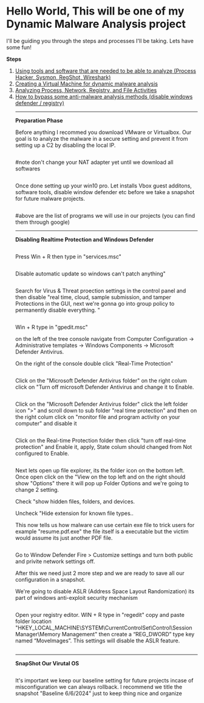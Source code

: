 # Hello World, This will be one of my Dynamic Malware Analysis project

I'll be guiding you through the steps and processes I'll be taking. Lets have some fun!

<p class="has-text-align-center"><strong>Steps</strong></p>

<!-- wp:group {"layout":{"type":"flex","orientation":"vertical"},"fontSize":"small"} -->
<div class="wp-block-group has-small-font-size"><!-- wp:list {"ordered":true} -->
<ol><!-- wp:list-item -->
<li><a href="#1">Using tools and software that are needed to be able to analyze (Process Hacker, Sysmon, RegShot, Wireshark)</a></li>
<!-- /wp:list-item -->

<!-- wp:list-item -->
<li><a href="#2">Creating a Virtual Machine for dynamic malware analysis</a></li>
<!-- /wp:list-item -->

<!-- wp:list-item -->
<li><a href="#3">Analyzing Process, Network, Registry, and File Activities</a></li>
<!-- /wp:list-item -->
<!-- wp:list-item -->
<li><a href="#4">How to bypass some anti-malware analysis methods (disable windows defender / registry) </a></li>
<!-- /wp:list-item -->

<!-- wp:separator -->
<hr class="wp-block-separator has-alpha-channel-opacity"/>
<!-- /wp:separator -->

<!-- wp:paragraph {"align":"center","backgroundColor":"pale-cyan-blue"} -->
<p class="has-text-align-center has-pale-cyan-blue-background-color has-background" id="1"><strong>Preparation Phase</strong></p>
<!-- /wp:paragraph -->

<!-- wp:paragraph -->
<p>Before anything I recommed you download VMware or Virtualbox. Our goal is to analyze the malware in a secure setting and prevent it from setting up a C2 by disabling the local IP. </p>
<!-- /wp:paragraph -->

<img src="https://github.com/TommyP702/TanPham/assets/169327735/939def7b-1f78-419d-8e1a-02f154cba8c8)" alt="" class="wp-image-5001"/></figure>

<p>#note don't change your NAT adapter yet until we download all softwares</p>

<img src="https://github.com/TommyP702/TanPham/assets/169327735/22d0a5a1-e0bd-4d72-b7bd-c74a6f7cdd37)" alt="" class="wp-image-5001"/></figure>

<!-- wp:paragraph -->
<p>Once done setting up your win10 pro. Let installs Vbox guest additons, software tools, disable window defender etc before we take a snapshot for future malware projects.</p>
<!-- /wp:paragraph -->

<img src="https://github.com/TommyP702/TanPham/assets/169327735/23c222d9-14b1-4990-8c85-62b031e03182" alt="" class="wp-image-5001"/>

<p>#above are the list of programs we will use in our projects (you can find them through google)</p>

<!-- wp:separator -->
<hr class="wp-block-separator has-alpha-channel-opacity"/>
<!-- /wp:separator -->

<!-- wp:paragraph {"align":"center","backgroundColor":"pale-cyan-blue"} -->
<p class="has-text-align-center has-pale-cyan-blue-background-color has-background" id="1"><strong>Disabling Realtime Protection and Windows Defender</strong></p>
<!-- /wp:paragraph -->

<img src="https://github.com/TommyP702/TanPham/assets/169327735/e52a3997-67b3-429f-a003-579541691865" alt="" class="wp-image-5001"/>

<!-- wp:paragraph -->
<p>Press Win + R then type in "services.msc"</p>
<!-- /wp:paragraph -->

<img src="https://github.com/TommyP702/TanPham/assets/169327735/eedb2016-051c-4593-a136-7a532e3d0414" alt="" class="wp-image-5001"/>

<p>Disable automatic update so windows can't patch anything"</p>

<img src="https://github.com/TommyP702/TanPham/assets/169327735/68ba69ab-e890-44e5-af42-75fbcee721c2" alt="" class="wp-image-5001"/>

<p>Search for Virus & Threat proection settings in the control panel and then disable "real time, cloud, sample submission, and tamper Protections in the GUI, next we're gonna go into group policy to permanently disable everything. "</p>

<img src="https://github.com/TommyP702/TanPham/assets/169327735/2cb4a232-e18d-41b4-8d5e-ddd6dec2bea5" alt="" class="wp-image-5001"/>

<p>Win + R type in "gpedit.msc"</p>
<p>on the left of the tree console navigate from Computer Configuration -> Administrative templates -> Windows Components -> Microsoft Defender Antivirus. </p>
<p>On the right of the console double click "Real-Time Protection"</p>

<img src="https://github.com/TommyP702/TanPham/assets/169327735/8fdf58cd-7008-46f7-a1da-270be54ee568" alt="" class="wp-image-5001"/>

<p>Click on the "Microsoft Defender Antivirus folder" on the right colum click on "Turn off microsoft Defender Antivirus and change it to Enable.</p>

<img src="https://github.com/TommyP702/TanPham/assets/169327735/7c09afc4-b1f1-4ab4-9734-171433bd5d65" alt="" class="wp-image-5001"/>

<p>Click on the "Microsoft Defender Antivirus folder" click the left folder icon ">" and scroll down to sub folder "real time protection" and then on the right colum click on "monitor file and program activity on your computer" and disable it </p>


<img src="https://github.com/TommyP702/TanPham/assets/169327735/f3f06cf3-e924-4d74-8211-ef0d5fadca5e" alt="" class="wp-image-5001"/>

<p>Click on the Real-time Protection folder then click "turn off real-time protection" and Enable it, apply, State colum should changed from Not configured to Enable.</p>

<img src="https://github.com/TommyP702/TanPham/assets/169327735/dd090947-d32f-449c-b6d9-a7418dd402af" alt="" class="wp-image-5001"/>
<p>Next lets open up file explorer, its the folder icon on the bottom left. Once open click on the "View on the top left and on the right should show "Options" there it will pop up Folder Options and we're going to change 2 setting.</p>

<p>Check "show hidden files, folders, and devices.</p>
<p>Uncheck "Hide extension for known file types..</p>

<p>This now tells us how malware can use certain exe file to trick users for example "resume.pdf.exe" the file itself is a executable but the victim would assume its just another PDF file.</p>

<img src="https://github.com/TommyP702/TanPham/assets/169327735/ccf55d4a-d62f-4544-b7db-7079bc9d998a" alt="" class="wp-image-5001"/>

<p>Go to Window Defender Fire > Customize settings and turn both public and privite network settings off.</p>

<p>After this we need just 2 more step and we are ready to save all our configuration in a snapshot.</p>
<p>We're going to disable ASLR (Address Space Layout Randomization) its part of windows anti-exploit security mechanism</p>

<img src="https://github.com/TommyP702/TanPham/assets/169327735/418317bd-abb3-4484-81b3-48aed70df0d7" alt="" class="wp-image-5001"/>

<p>Open your registry editor. WIN + R type in "regedit" copy and paste folder location "HKEY_LOCAL_MACHINE\SYSTEM\CurrentControlSet\Control\Session Manager\Memory Management" then create a “REG_DWORD” type key named “MoveImages”. This settings will disable the ASLR feature. </p>

<img src="https://github.com/TommyP702/TanPham/assets/169327735/418317bd-abb3-4484-81b3-48aed70df0d7" alt="" class="wp-image-5001"/>


<!-- wp:separator -->
<hr class="wp-block-separator has-alpha-channel-opacity"/>
<!-- /wp:separator -->

<!-- wp:paragraph {"align":"center","backgroundColor":"pale-cyan-blue"} -->
<p class="has-text-align-center has-pale-cyan-blue-background-color has-background" id="1"><strong>SnapShot Our Virutal OS</strong></p>
<!-- /wp:paragraph -->

<img src="https://github.com/TommyP702/TanPham/assets/169327735/52981b50-8ed2-40c2-93f4-ea5cc3e3bdf9" alt="" class="wp-image-5001"/>

<p>It's important we keep our baseline setting for future projects incase of misconfiguration we can always rollback. I recommend we title the snapshot "Baseline 6/6/2024" just to keep thing nice and organize</p>

<img src="https://github.com/TommyP702/TanPham/assets/169327735/3eca012c-a95d-40a9-8f1b-cb37b5c6b731" alt="" class="wp-image-5001"/>

